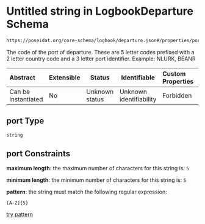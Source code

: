# Untitled string in LogbookDeparture Schema

```txt
https://poseidat.org/core-schema/logbook/departure.json#/properties/port
```

The code of the port of departure. These are 5 letter codes prefixed with a 2 letter country code and a 3 letter port identifier. Example: NLURK, BEANR


| Abstract            | Extensible | Status         | Identifiable            | Custom Properties | Additional Properties | Access Restrictions | Defined In                                                                      |
| :------------------ | ---------- | -------------- | ----------------------- | :---------------- | --------------------- | ------------------- | ------------------------------------------------------------------------------- |
| Can be instantiated | No         | Unknown status | Unknown identifiability | Forbidden         | Allowed               | none                | [departure.json\*](schemas/entry/logbook/departure.json "open original schema") |

## port Type

`string`

## port Constraints

**maximum length**: the maximum number of characters for this string is: `5`

**minimum length**: the minimum number of characters for this string is: `5`

**pattern**: the string must match the following regular expression: 

```regexp
[A-Z]{5}
```

[try pattern](https://regexr.com/?expression=%5BA-Z%5D%7B5%7D "try regular expression with regexr.com")
